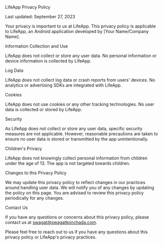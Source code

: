 LifeApp Privacy Policy

Last updated: September 27, 2023

Your privacy is important to us at LifeApp. This privacy policy is applicable to LifeApp, an Android application developed by [Your Name/Company Name].

Information Collection and Use

LifeApp does not collect or store any user data. No personal information or device information is collected by LifeApp.

Log Data

LifeApp does not collect log data or crash reports from users' devices. No analytics or advertising SDKs are integrated with LifeApp.

Cookies

LifeApp does not use cookies or any other tracking technologies. No user data is collected or stored by LifeApp.

Security

As LifeApp does not collect or store any user data, specific security measures are not applicable. However, reasonable precautions are taken to ensure no user data is stored or transmitted by the app unintentionally.

Children's Privacy 

LifeApp does not knowingly collect personal information from children under the age of 13. The app is not targeted towards children.

Changes to this Privacy Policy

We may update this privacy policy to reflect changes in our practices around handling user data. We will notify you of any changes by updating the policy on this page. You are advised to review this privacy policy periodically for any changes.

Contact Us

If you have any questions or concerns about this privacy policy, please contact us at swagat@swagatkonchada.com.

Please feel free to reach out to us if you have any questions about this privacy policy or LifeApp's privacy practices.
